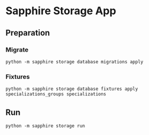 # Sapphire Storage App

## Preparation

### Migrate

```shell
python -m sapphire storage database migrations apply
```

### Fixtures

```shell
python -m sapphire storage database fixtures apply specializations_groups specializations
```

## Run

```shell
python -m sapphire storage run
```
